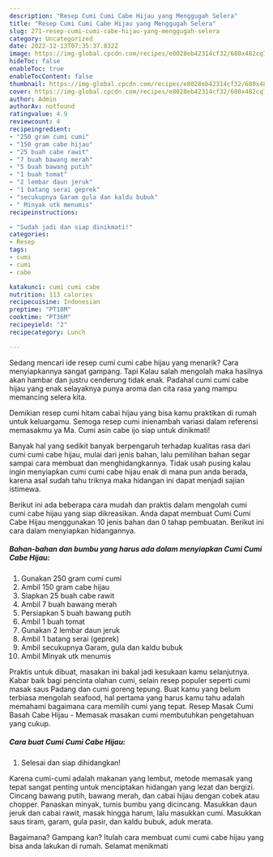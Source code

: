 ```yaml
---
description: "Resep Cumi Cumi Cabe Hijau yang Menggugah Selera"
title: "Resep Cumi Cumi Cabe Hijau yang Menggugah Selera"
slug: 271-resep-cumi-cumi-cabe-hijau-yang-menggugah-selera
category: Uncategorized
date: 2022-12-13T07:35:37.832Z
image: https://img-global.cpcdn.com/recipes/e8028eb42314cf32/680x482cq70/cumi-cumi-cabe-hijau-foto-resep-utama.jpg
hideToc: false
enableToc: true
enableTocContent: false
thumbnail: https://img-global.cpcdn.com/recipes/e8028eb42314cf32/680x482cq70/cumi-cumi-cabe-hijau-foto-resep-utama.jpg
cover: https://img-global.cpcdn.com/recipes/e8028eb42314cf32/680x482cq70/cumi-cumi-cabe-hijau-foto-resep-utama.jpg
author: Admin
authorAv: notfound
ratingvalue: 4.9
reviewcount: 4
recipeingredient:
- "250 gram cumi cumi"
- "150 gram cabe hijau"
- "25 buah cabe rawit"
- "7 buah bawang merah"
- "5 buah bawang putih"
- "1 buah tomat"
- "2 lembar daun jeruk"
- "1 batang serai geprek"
- "secukupnya Garam gula dan kaldu bubuk"
- " Minyak utk menumis"
recipeinstructions:

- "Sudah jadi dan siap dinikmati!"
categories:
- Resep
tags:
- cumi
- cumi
- cabe

katakunci: cumi cumi cabe 
nutrition: 113 calories
recipecuisine: Indonesian
preptime: "PT18M"
cooktime: "PT36M"
recipeyield: "2"
recipecategory: Lunch

---
```



Sedang mencari ide resep cumi cumi cabe hijau yang menarik? Cara menyiapkannya sangat gampang. Tapi Kalau salah mengolah maka hasilnya akan hambar dan justru cenderung tidak enak. Padahal cumi cumi cabe hijau yang enak selayaknya punya aroma dan cita rasa yang mampu memancing selera kita.


Demikian resep cumi hitam cabai hijau yang bisa kamu praktikan di rumah untuk keluargamu. Semoga resep cumi inienambah variasi dalam referensi memasakmu ya Ma. Cumi asin cabe ijo siap untuk dinikmati!

Banyak hal yang sedikit banyak berpengaruh terhadap kualitas rasa dari cumi cumi cabe hijau, mulai dari jenis bahan, lalu pemilihan bahan segar sampai cara membuat dan menghidangkannya. Tidak usah pusing kalau ingin menyiapkan cumi cumi cabe hijau enak di mana pun anda berada, karena asal sudah tahu triknya maka hidangan ini dapat menjadi sajian istimewa.


Berikut ini ada beberapa cara mudah dan praktis dalam mengolah cumi cumi cabe hijau yang siap dikreasikan. Anda dapat membuat Cumi Cumi Cabe Hijau menggunakan 10 jenis bahan dan 0 tahap pembuatan. Berikut ini cara dalam menyiapkan hidangannya.

<!--inarticleads1-->

##### Bahan-bahan dan bumbu yang harus ada dalam menyiapkan Cumi Cumi Cabe Hijau:

1. Gunakan 250 gram cumi cumi
1. Ambil 150 gram cabe hijau
1. Siapkan 25 buah cabe rawit
1. Ambil 7 buah bawang merah
1. Persiapkan 5 buah bawang putih
1. Ambil 1 buah tomat
1. Gunakan 2 lembar daun jeruk
1. Ambil 1 batang serai (geprek)
1. Ambil secukupnya Garam, gula dan kaldu bubuk
1. Ambil  Minyak utk menumis


Praktis untuk dibuat, masakan ini bakal jadi kesukaan kamu selanjutnya. Kabar baik bagi pencinta olahan cumi, selain resep populer seperti cumi masak saus Padang dan cumi goreng tepung. Buat kamu yang belum terbiasa mengolah seafood, hal pertama yang harus kamu tahu adalah memahami bagaimana cara memilih cumi yang tepat. Resep Masak Cumi Basah Cabe Hijau - Memasak masakan cumi membutuhkan pengetahuan yang cukup. 

<!--inarticleads2-->

##### Cara buat Cumi Cumi Cabe Hijau:


1. Selesai dan siap dihidangkan!

Karena cumi-cumi adalah makanan yang lembut, metode memasak yang tepat sangat penting untuk menciptakan hidangan yang lezat dan bergizi. Cincang bawang putih, bawang merah, dan cabai hijau dengan cobek atau chopper. Panaskan minyak, tumis bumbu yang dicincang. Masukkan daun jeruk dan cabai rawit, masak hingga harum, lalu masukkan cumi. Masukkan saus tiram, garam, gula pasir, dan kaldu bubuk, aduk merata. 

Bagaimana? Gampang kan? Itulah cara membuat cumi cumi cabe hijau yang bisa anda lakukan di rumah. Selamat menikmati
